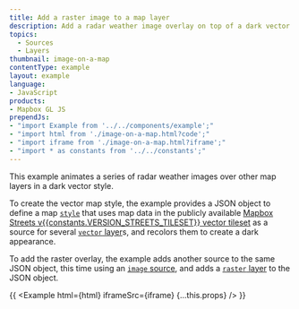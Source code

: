 ```yaml
---
title: Add a raster image to a map layer
description: Add a radar weather image overlay on top of a dark vector map.
topics:
  - Sources
  - Layers
thumbnail: image-on-a-map
contentType: example
layout: example
language:
- JavaScript
products:
- Mapbox GL JS
prependJs:
- "import Example from '../../components/example';"
- "import html from './image-on-a-map.html?code';"
- "import iframe from './image-on-a-map.html?iframe';"
- "import * as constants from '../../constants';"
---
```


This example animates a series of radar weather images over other map layers in a dark vector style.

To create the vector map style, the example provides a JSON object to define a map [`style`](/mapbox-gl-js/api/map/#map-parameters) that uses map data in the publicly available [Mapbox Streets v{{constants.VERSION_STREETS_TILESET}} vector tileset](https://docs.mapbox.com/vector-tiles/reference/mapbox-streets-v{{constants.VERSION_STREETS_TILESET}}/#name-text--name_lang-code-text) as a source for several [`vector` layer](/mapbox-gl-js/style-spec/sources/#vector)s, and recolors them to create a dark appearance. 

To add the raster overlay, the example adds another source to the same JSON object, this time using an [`image` source](/mapbox-gl-js/style-spec/sources/#image), and adds a [`raster` layer](/mapbox-gl-js/style-spec/layers/#raster) to the JSON object.

{{ <Example html={html} iframeSrc={iframe} {...this.props} /> }}
